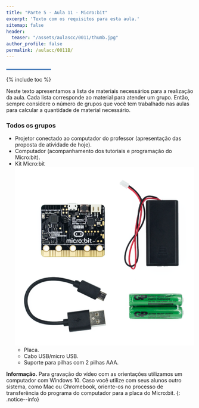 ```yaml
---
title: "Parte 5 - Aula 11 - Micro:bit"
excerpt: 'Texto com os requisitos para esta aula.'
sitemap: false
header: 
  teaser: "/assets/aulascc/0011/thumb.jpg" 
author_profile: false
permalink: /aulacc/0011B/
---
```

![Linha separadora](/assets/images/line.jpg)

{% include toc %}

Neste texto apresentamos a lista de materiais necessários para a realização da aula. Cada lista corresponde ao material para atender um grupo. Então, sempre considere o número de grupos que você tem trabalhado nas aulas para calcular a quantidade de material necessário.

### Todos os grupos
* Projetor conectado ao computador do professor (apresentação das proposta de atividade de hoje).
* Computador (acompanhamento dos tutoriais e programação do Micro:bit).
* Kit Micro:bit
  <br />![Linha separadora](/assets/aulascc/0011/kit_microbit.png)
  * Placa.
  * Cabo USB/micro USB.
  * Suporte para pilhas com 2 pilhas AAA.


**Informação.** Para gravação do vídeo com as orientações utilizamos um computador com Windows 10. Caso você utilize com seus alunos outro sistema, como Mac ou Chromebook, oriente-os no processo de transferência do programa do computador para a placa do Micro:bit.
{: .notice--info}